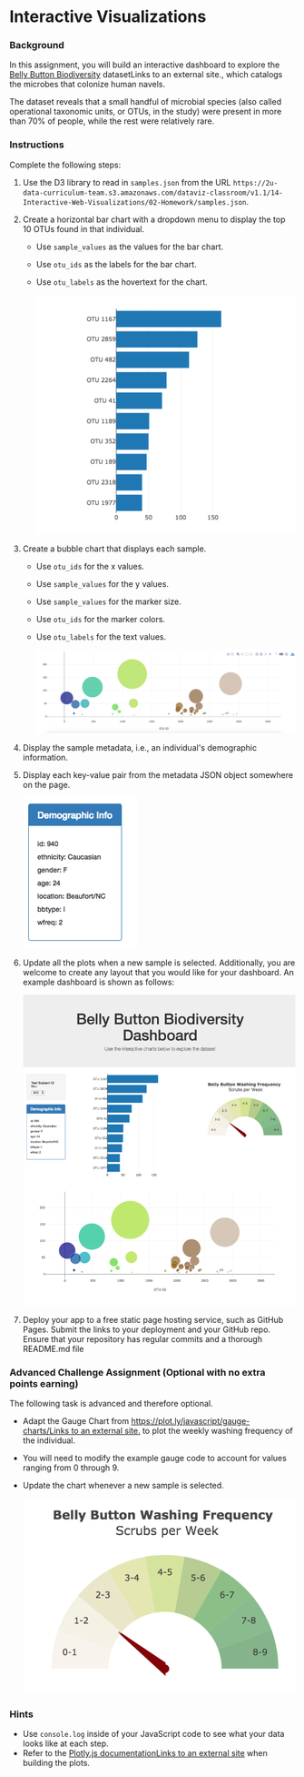 # Interactive Visualizations

### **Background**
In this assignment, you will build an interactive dashboard to explore the [Belly Button Biodiversity](http://robdunnlab.com/projects/belly-button-biodiversity/) datasetLinks to an external site., which catalogs the microbes that colonize human navels.

The dataset reveals that a small handful of microbial species (also called operational taxonomic units, or OTUs, in the study) were present in more than 70% of people, while the rest were relatively rare.

### **Instructions**

Complete the following steps:

1.  Use the D3 library to read in `samples.json` from the URL `https://2u-data-curriculum-team.s3.amazonaws.com/dataviz-classroom/v1.1/14-Interactive-Web-Visualizations/02-Homework/samples.json`.
2.  Create a horizontal bar chart with a dropdown menu to display the top 10 OTUs found in that individual.
    *   Use `sample_values` as the values for the bar chart.
    *   Use `otu_ids` as the labels for the bar chart.
    *   Use `otu_labels` as the hovertext for the chart.

        ![Bar Chart](README%20Images/01-bar_chart.jpg)

3.  Create a bubble chart that displays each sample.

    *   Use `otu_ids` for the x values.
    *   Use `sample_values` for the y values.
    *   Use `sample_values` for the marker size.
    *   Use `otu_ids` for the marker colors.
    *   Use `otu_labels` for the text values.

        ![Bubble Chart](README%20Images/02-bubble_chart.jpg)

4.  Display the sample metadata, i.e., an individual's demographic information.
5.  Display each key-value pair from the metadata JSON object somewhere on the page.

    ![key value](README%20Images/03-key_value.jpg)

6.  Update all the plots when a new sample is selected. Additionally, you are welcome to create any layout that you would like for your dashboard. An example dashboard is shown as follows:

    ![dashboard](README%20Images/04-dashboard.jpg)

7.  Deploy your app to a free static page hosting service, such as GitHub Pages. Submit the links to your deployment and your GitHub repo. Ensure that your repository has regular commits and a thorough README.md file

### **Advanced Challenge Assignment (Optional with no extra points earning)**

The following task is advanced and therefore optional.

*   Adapt the Gauge Chart from [https://plot.ly/javascript/gauge-charts/Links to an external site.](https://plot.ly/javascript/gauge-charts/) to plot the weekly washing frequency of the individual.
*   You will need to modify the example gauge code to account for values ranging from 0 through 9.
*   Update the chart whenever a new sample is selected.

    ![Weekly Washing Frequency Gauge](README%20Images/05-gauge.jpg)


### **Hints**

*   Use `console.log` inside of your JavaScript code to see what your data looks like at each step.
*   Refer to the [Plotly.js documentationLinks to an external site](https://plot.ly/javascript/) when building the plots.
